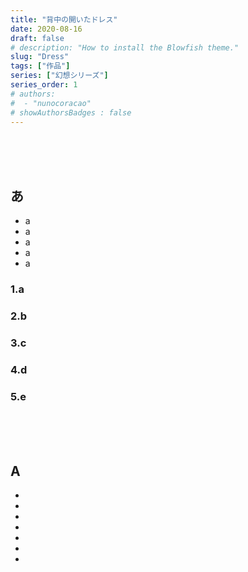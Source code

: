 ```yaml
---
title: "背中の開いたドレス"
date: 2020-08-16
draft: false
# description: "How to install the Blowfish theme."
slug: "Dress"
tags: ["作品"]
series: ["幻想シリーズ"]
series_order: 1
# authors:
#  - "nunocoracao"
# showAuthorsBadges : false 
---
```






<br><br><br>
## あ



- a
- a
- a
- a
- a


### 1.a


### 2.b

### 3.c

### 4.d

### 5.e


<br><br><br>
## A

- 
- 
- 
- 
- 
- 
- 






